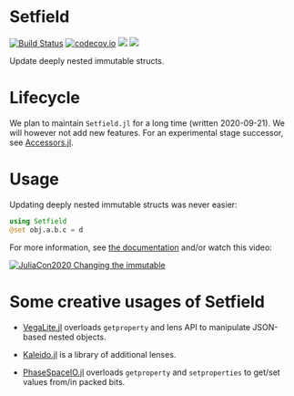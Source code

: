 # Setfield

[![Build Status](https://travis-ci.org/jw3126/Setfield.jl.svg?branch=master)](https://travis-ci.org/jw3126/Setfield.jl)
[![codecov.io](https://codecov.io/github/jw3126/Setfield.jl/coverage.svg?branch=master)](http://codecov.io/github/jw3126/Setfield.jl?branch=master)
[![](https://img.shields.io/badge/docs-stable-blue.svg)](https://jw3126.github.io/Setfield.jl/stable/intro)
[![](https://img.shields.io/badge/docs-dev-blue.svg)](https://jw3126.github.io/Setfield.jl/dev/intro)

Update deeply nested immutable structs. 

# Lifecycle

We plan to maintain `Setfield.jl` for a long time (written 2020-09-21). We will however not add new features. For an experimental stage
successor, see [Accessors.jl](https://github.com/JuliaObjects/Accessors.jl).

# Usage
Updating deeply nested immutable structs was never easier:
```julia
using Setfield
@set obj.a.b.c = d
```
For more information, see [the documentation](https://jw3126.github.io/Setfield.jl/latest/intro/) and/or watch this video:

[![JuliaCon2020 Changing the immutable](https://img.youtube.com/vi/vkAOYeTpLg0/0.jpg)](https://youtu.be/vkAOYeTpLg0 "Changing the immutable")

# Some creative usages of Setfield

* [VegaLite.jl](https://github.com/queryverse/VegaLite.jl) overloads
  `getproperty` and lens API to manipulate JSON-based nested objects.

* [Kaleido.jl](https://github.com/tkf/Kaleido.jl) is a library of
  additional lenses.

* [PhaseSpaceIO.jl](https://github.com/jw3126/PhaseSpaceIO.jl) overloads
  `getproperty` and `setproperties` to get/set values from/in packed bits.
